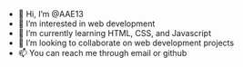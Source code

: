 - 👋 Hi, I’m @AAE13
- 👀 I’m interested in web development
- 🌱 I’m currently learning HTML, CSS, and Javascript
- 💞️ I’m looking to collaborate on web development projects
- 📫 You can reach me through email or github

<!---
AAE13/AAE13 is a ✨ special ✨ repository because its `README.md` (this file) appears on your GitHub profile.
You can click the Preview link to take a look at your changes.
--->
